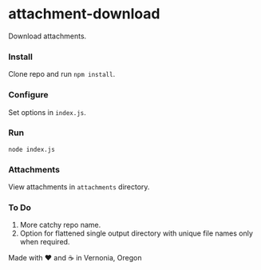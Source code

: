 # attachment-download

Download attachments.

### Install

Clone repo and run `npm install`.

### Configure

Set options in `index.js`.

### Run

`node index.js`

### Attachments

View attachments in `attachments` directory.

### To Do

1. More catchy repo name.
1. Option for flattened single output directory with unique file names only when required.

Made with :heart: and :coffee: in Vernonia, Oregon
